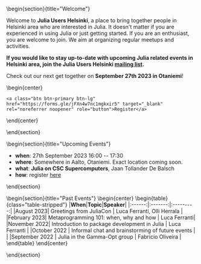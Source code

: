 <!-- =============================
     ABOUT
    ============================== -->

\begin{section}{title="Welcome"}

Welcome to **Julia Users Helsinki**, a place to bring together people in Helsinki area who are interested in Julia. It doesn't matter if you are experienced in using Julia or just getting started. If you are an enthusiast, you are welcome to join. We aim at organizing regular meetups and activities.

**If you would like to stay up-to-date with upcoming Julia related events in Helsinki area, join the Julia Users Helsinki [mailing list](https://groups.google.com/g/julia-users-helsinki).**

Check out our next get together on **September 27th 2023 in Otaniemi**!

\begin{center}
~~~
<a class="btn btn-primary btn-lg" href="https://forms.gle/jFXn4w7nc1mgkxir5" target="_blank" rel="noreferrer noopener" role="button">Register</a>
~~~

\end{center}

\end{section}


\begin{section}{title="Upcoming Events"}

- **when**: 27th September 2023 16:00 -- 17:30
- **where**: Somewhere in Aalto, Otaniemi. Exact location coming soon.
- **what**: **Julia on CSC Supercomputers**, Jaan Tollander De Balsch
- **how**: register [here](https://forms.gle/jFXn4w7nc1mgkxir5)

\end{section}

\begin{section}{title="Past Events"}
\begin{center}
\begin{table}{class="table-stripped"}
|**When**|**Topic**|**Speaker**|
|:------:|:-------:|:---------:|
|August 2023| Greetings from JuliaCon | Luca Ferranti, Olli Herrala |
|February 2023| Metaprogramming 101: when, why and how | Luca Ferranti|
|November 2022| Introduction to package development in Julia | Luca Ferranti |
|October 2022 | Informal chat and brainstorming of future events | |
|September 2022 | Julia in the Gamma-Opt group | Fabricio Oliveira |
\end{table}
\end{center}

\end{section}
